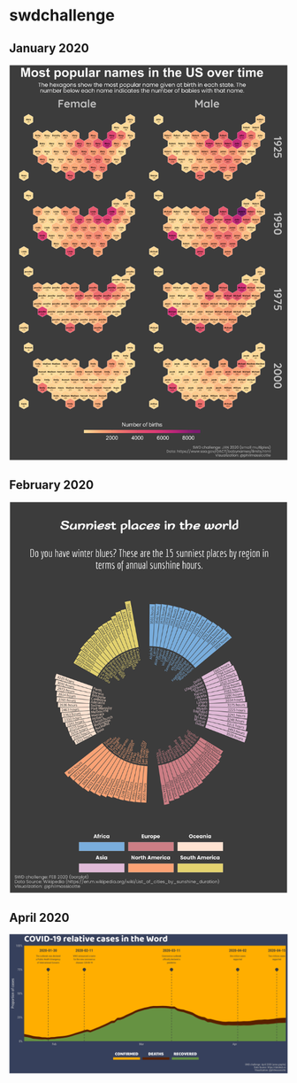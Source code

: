 # swdchallenge

## January 2020

![](graphs/swd_jan_2020.png)

## February 2020

![](graphs/swd_feb_2020.png)

## April 2020

![](graphs/swd_apr_2020.png)
